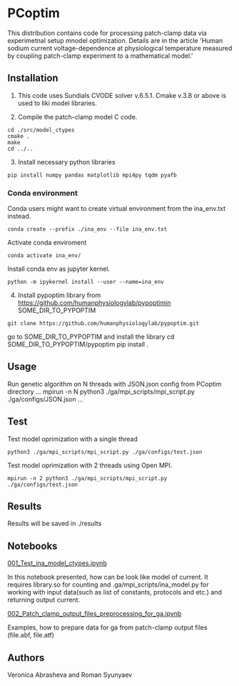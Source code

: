 # PCoptim

This distribution contains code for processing patch-clamp data via experimetnal setup mnodel optimization. Details are in the article 'Human sodium current voltage-dependence at physiological temperature measured by coupling patch-clamp experiment to a mathematical model.'

## Installation

1. This code uses Sundials CVODE solver v.6.5.1. Cmake v.3.8 or above is used to liki model libraries.

2. Compile the patch-clamp model C code. 
```
cd ./src/model_ctypes
cmake .
make
cd ../..
````

3. Install necessary python libraries
```
pip install numpy pandas matplotlib mpi4py tqdm pyafb
```
### Conda environment
Conda users might want to create virtual environment from the ina_env.txt instead.
```
conda create --prefix ./ina_env --file ina_env.txt
```

Activate conda enviroment

```
conda activate ina_env/
```
Install conda env as jupyter kernel.
```
python -m ipykernel install --user --name=ina_env
```

4. Install pypoptim library from https://github.com/humanphysiologylab/pypoptimin SOME_DIR_TO_PYPOPTIM

```
git clone https://github.com/humanphysiologylab/pypoptim.git
```

go to SOME_DIR_TO_PYPOPTIM and install the library 
    cd SOME_DIR_TO_PYPOPTIM/pypoptim
    pip install .

## Usage
Run genetic algorithm on N threads with JSON.json config from PCoptim directory
...
mpirun -n N python3 ./ga/mpi_scripts/mpi_script.py ./ga/configs/JSON.json
...
## Test
Test model oprimization with a single thread
```
python3 ./ga/mpi_scripts/mpi_script.py ./ga/configs/test.json 
```
Test model oprimization with 2 threads using  Open MPI.
```
mpirun -n 2 python3 ./ga/mpi_scripts/mpi_script.py ./ga/configs/test.json 
```

## Results
Results will be saved  in ./results

## Notebooks
[001_Test_ina_model_ctypes.ipynb](./notebooks/001_Test_ina_model_ctypes.ipynb)

In this notebook presented, how can be look like model of current. It requires library.so  for counting 
and .ga/mpi_scripts/ina_model.py for working with input data(such as list of constants, protocols and etc.)
and returning output current. 

[002_Patch_clamp_output_files_preprocessing_for_ga.ipynb](./notebooks/002_Patch_clamp_output_files_preprocessing_for_ga.ipynb)

Examples, how to prepare data for ga from patch-clamp output files (file.abf, file.atf)




## Authors
Veronica Abrasheva and Roman Syunyaev
